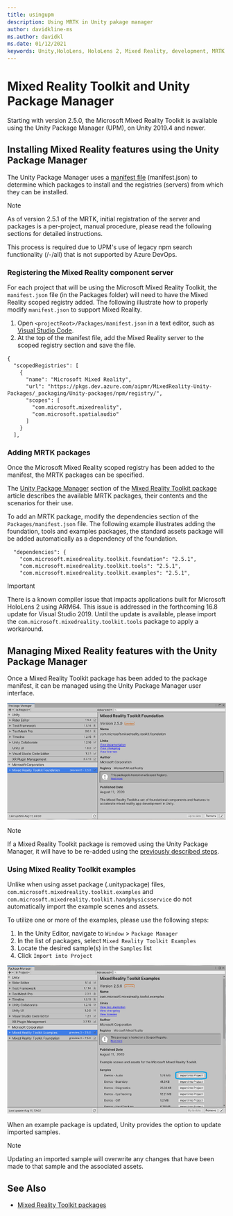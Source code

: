 ```yaml
---
title: usingupm
description: Using MRTK in Unity pakage manager
author: davidkline-ms
ms.author: davidkl
ms.date: 01/12/2021
keywords: Unity,HoloLens, HoloLens 2, Mixed Reality, development, MRTK Pakages,
---
```


# Mixed Reality Toolkit and Unity Package Manager

Starting with version 2.5.0, the Microsoft Mixed Reality Toolkit is available using the Unity Package Manager (UPM), on Unity 2019.4 and newer.

## Installing Mixed Reality features using the Unity Package Manager

The Unity Package Manager uses a [manifest file](https://docs.unity3d.com/Manual/upm-manifestPkg.html) (manifest.json) to determine which packages to install and the registries (servers) from which they can be installed.

> [!Note]
> As of version 2.5.1 of the MRTK, initial registration of the server and packages is a per-project, manual procedure, please read the following sections for detailed instructions.
>
> This process is required due to UPM's use of legacy npm search functionality (/-/all) that is not supported by Azure DevOps.

### Registering the Mixed Reality component server

For each project that will be using the Microsoft Mixed Reality Toolkit, the `manifest.json` file (in the Packages folder) will need to have the Mixed Reality scoped registry added. The following illustrate how to properly modify `manifest.json` to support Mixed Reality.

1. Open `<projectRoot>/Packages/manifest.json` in a text editor, such as [Visual Studio Code](https://code.visualstudio.com/).
1. At the top of the manifest file, add the Mixed Reality server to the scoped registry section and save the file.

```
{
  "scopedRegistries": [
    {
      "name": "Microsoft Mixed Reality",
      "url": "https://pkgs.dev.azure.com/aipmr/MixedReality-Unity-Packages/_packaging/Unity-packages/npm/registry/",
      "scopes": [
        "com.microsoft.mixedreality",
        "com.microsoft.spatialaudio"
      ]
    }
  ],
```

### Adding MRTK packages

Once the Microsoft Mixed Reality scoped registry has been added to the manifest, the MRTK packages can be specified.

The [Unity Package Manager](../packages-releases/MRTK_Packages.md#unity-package-manager) section of the [Mixed Reality Toolkit package](../packages-releases/MRTK_Packages.md) article describes the available MRTK packages, their contents and the scenarios for their use.

To add an MRTK package, modify the dependencies section of the `Packages/manifest.json` file. The following example illustrates adding the foundation, tools and examples packages, the standard assets package will be added automatically as a dependency of the foundation.

```
  "dependencies": {
    "com.microsoft.mixedreality.toolkit.foundation": "2.5.1",
    "com.microsoft.mixedreality.toolkit.tools": "2.5.1",
    "com.microsoft.mixedreality.toolkit.examples": "2.5.1",
```

> [!IMPORTANT]
> There is a known compiler issue that impacts applications built for Microsoft HoloLens 2 using
> ARM64. This issue is addressed in the forthcoming 16.8 update for Visual Studio 2019. Until the
> update is available, please import the `com.microsoft.mixedreality.toolkit.tools` package to apply
> a workaround.

## Managing Mixed Reality features with the Unity Package Manager

Once a Mixed Reality Toolkit package has been added to the package manifest, it can be managed using the Unity Package Manager user interface.

![MRTK Foundation UPM Package](../features/images/packaging/MRTK_FoundationUPM.png)

> [!Note]
> If a Mixed Reality Toolkit package is removed using the Unity Package Manager, it will have to be re-added using the [previously described steps](#adding-mrtk-packages).

### Using Mixed Reality Toolkit examples

Unlike when using asset package (.unitypackage) files, `com.microsoft.mixedreality.toolkit.examples` and `com.microsoft.mixedreality.toolkit.handphysicsservice` do not automatically import the example scenes and assets.

To utilize one or more of the examples, please use the following steps:

1. In the Unity Editor, navigate to `Window` > `Package Manager`
1. In the list of packages, select `Mixed Reality Toolkit Examples`
1. Locate the desired sample(s) in the `Samples` list
1. Click `Import into Project`

![Importing samples](../features/images/packaging/MRTK_ExamplesUpm.png)

When an example package is updated, Unity provides the option to update imported samples.

> [!Note]
> Updating an imported sample will overwrite any changes that have been made to that sample and the associated assets.

## See Also

- [Mixed Reality Toolkit packages](../packages-releases/MRTK_Packages.md)
